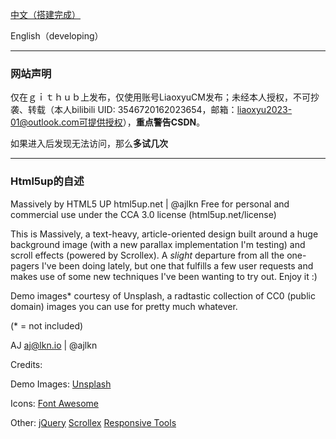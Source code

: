 [中文（搭建完成）](https://liaoxyucm.github.io/liaoxyuCM01/)

English（developing）

------------------------------------------------

### 网站声明

仅在ｇｉｔｈｕｂ上发布，仅使用账号LiaoxyuCM发布；未经本人授权，不可抄袭、转载（本人bilibili UID: 3546720162023654，邮箱：liaoxyu2023-01@outlook.com可提供授权），<strong>重点警告CSDN</strong>。

如果进入后发现无法访问，那么<strong>多试几次</strong>

------------------------------------------------
### Html5up的自述

Massively by HTML5 UP
html5up.net | @ajlkn
Free for personal and commercial use under the CCA 3.0 license (html5up.net/license)


This is Massively, a text-heavy, article-oriented design built around a huge background
image (with a new parallax implementation I'm testing) and scroll effects (powered by
Scrollex). A *slight* departure from all the one-pagers I've been doing lately, but one
that fulfills a few user requests and makes use of some new techniques I've been wanting
to try out. Enjoy it :)

Demo images* courtesy of Unsplash, a radtastic collection of CC0 (public domain) images
you can use for pretty much whatever.

(* = not included)

AJ
aj@lkn.io | @ajlkn


Credits:

Demo Images:
	[Unsplash](unsplash.com)

Icons:
	[Font Awesome](fontawesome.io)

Other:
	[jQuery](jquery.com)
	[Scrollex](github.com/ajlkn/jquery.scrollex)
	[Responsive Tools](github.com/ajlkn/responsive-tools)
